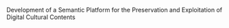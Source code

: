 Development of a Semantic Platform for the Preservation and Exploitation of Digital Cultural Contents